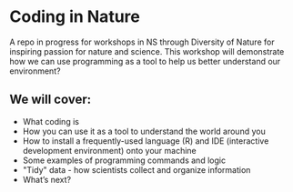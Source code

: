 # Coding in Nature
A repo in progress for workshops in NS through Diversity of Nature for inspiring passion for nature and science. This workshop will demonstrate how we can use programming as a tool to help us better understand our environment?


## We will cover:

+ What coding is
+ How you can use it as a tool to understand the world around you
+ How to install a frequently-used language (R) and IDE (interactive development environment) onto your machine 
+ Some examples of programming commands and logic
+ "Tidy" data - how scientists collect and organize information
+ What’s next?
